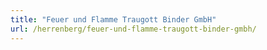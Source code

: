 ```yaml
---
title: "Feuer und Flamme Traugott Binder GmbH"
url: /herrenberg/feuer-und-flamme-traugott-binder-gmbh/
---
```


